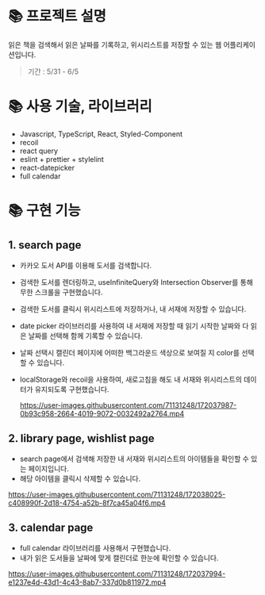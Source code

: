 # 📚 프로젝트 설명

읽은 책을 검색해서 읽은 날짜를 기록하고, 위시리스트를 저장할 수 있는 웹 어플리케이션입니다.

> 기간 : 5/31 - 6/5

# 📚 사용 기술, 라이브러리

- Javascript, TypeScript, React, Styled-Component
- recoil
- react query
- eslint + prettier + stylelint
- react-datepicker
- full calendar

# 📚 구현 기능

## 1. search page

- 카카오 도서 API를 이용해 도서를 검색합니다.
- 검색한 도서를 렌더링하고, useInfiniteQuery와 Intersection Observer를 통해 무한 스크롤을 구현했습니다.
- 검색한 도서를 클릭시 위시리스트에 저장하거나, 내 서재에 저장할 수 있습니다.
- date picker 라이브러리를 사용하여 내 서재에 저장할 때 읽기 시작한 날짜와 다 읽은 날짜를 선택해 함께 기록할 수 있습니다.
- 날짜 선택시 캘린더 페이지에 어떠한 백그라운드 색상으로 보여질 지 color를 선택할 수 있습니다.
- localStorage와 recoil을 사용하여, 새로고침을 해도 내 서재와 위시리스트의 데이터가 유지되도록 구현했습니다.

  https://user-images.githubusercontent.com/71131248/172037987-0b93c958-2664-4019-9072-0032492a2764.mp4

## 2. library page, wishlist page

- search page에서 검색해 저장한 내 서재와 위시리스트의 아이템들을 확인할 수 있는 페이지입니다.
- 해당 아이템을 클릭시 삭제할 수 있습니다.

https://user-images.githubusercontent.com/71131248/172038025-c408990f-2d18-4754-a52b-8f7ca45a04f6.mp4

## 3. calendar page

- full calendar 라이브러리를 사용해서 구현했습니다.
- 내가 읽은 도서들을 날짜에 맞게 캘린더로 한눈에 확인할 수 있습니다.

https://user-images.githubusercontent.com/71131248/172037994-e1237e4d-43d1-4c43-8ab7-337d0b811972.mp4
